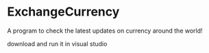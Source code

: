 ﻿# ExchangeCurrency
A program to check the latest updates on currency around the world!

download and run it in visual studio
